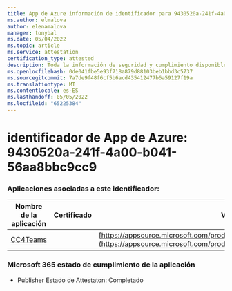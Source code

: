 ```yaml
---
title: App de Azure información de identificador para 9430520a-241f-4a00-b041-56aa8bbc9cc9
ms.author: elmalova
author: elenamalova
manager: tonybal
ms.date: 05/04/2022
ms.topic: article
ms.service: attestation
certification_type: attested
description: Toda la información de seguridad y cumplimiento disponible para 9430520a-241f-4a00-b041-56aa8bbc9cc9.
ms.openlocfilehash: 0de041fbe5e93f718a879d88103beb1bbd3c5737
ms.sourcegitcommit: 7a7de9f48f6cf5b6acd435412477b6a59127f19a
ms.translationtype: MT
ms.contentlocale: es-ES
ms.lasthandoff: 05/05/2022
ms.locfileid: "65225384"
---
```

# <a name="azure-app-id-9430520a-241f-4a00-b041-56aa8bbc9cc9"></a>identificador de App de Azure: 9430520a-241f-4a00-b041-56aa8bbc9cc9


### <a name="apps-associated-with-this-id"></a>Aplicaciones asociadas a este identificador:
| **Nombre de la aplicación** | **Certificado** | **Vista en AppSource** |
|--------------|---------------|-----------------------|
| [CC4Teams](../forward/contactcenter4all1634641680587.cc4all_01.md) |  | [https://appsource.microsoft.com/product/office/contactcenter4all1634641680587.cc4all_01](https://appsource.microsoft.com/product/office/contactcenter4all1634641680587.cc4all_01) |

### <a name="microsoft-365-app-compliance-status"></a>Microsoft 365 estado de cumplimiento de la aplicación
- Publisher Estado de Attestaton: Completado
